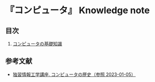 # 『コンピュータ』 Knowledge note


## 目次

1. [コンピュータの基礎知識](./chapters/01_basic_knowledge_of_computer.md)


## 参考文献

- [独習情報工学講座. コンピュータの歴史（参照 2023-01-05）](http://kmownet.com/info-science-basic/050-computer-hist/050-computer-hist.html)
